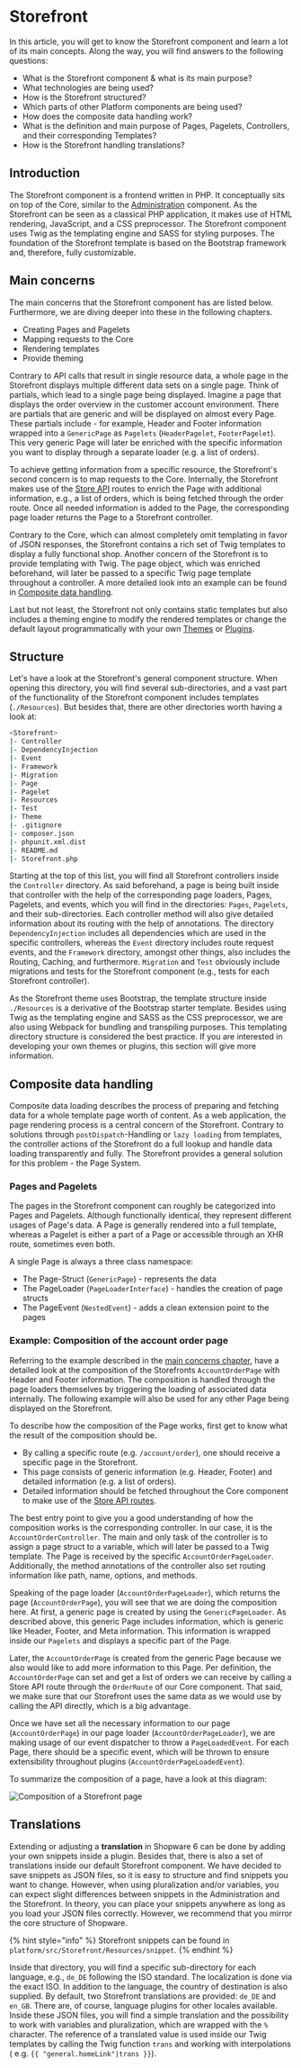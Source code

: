# Storefront

In this article, you will get to know the Storefront component and learn a lot of its main concepts. Along the way, you will find answers to the following questions:

* What is the Storefront component & what is its main purpose?
* What technologies are being used?
* How is the Storefront structured?
* Which parts of other Platform components are being used?
* How does the composite data handling work?
* What is the definition and main purpose of Pages, Pagelets, Controllers, and their corresponding Templates?
* How is the Storefront handling translations?

## Introduction

The Storefront component is a frontend written in PHP. It conceptually sits on top of the Core, similar to the [Administration](administration-concept.md) component. As the Storefront can be seen as a classical PHP application, it makes use of HTML rendering, JavaScript, and a CSS preprocessor. The Storefront component uses Twig as the templating engine and SASS for styling purposes. The foundation of the Storefront template is based on the Bootstrap framework and, therefore, fully customizable.

## Main concerns

The main concerns that the Storefront component has are listed below. Furthermore, we are diving deeper into these in the following chapters.

* Creating Pages and Pagelets
* Mapping requests to the Core
* Rendering templates
* Provide theming

Contrary to API calls that result in single resource data, a whole page in the Storefront displays multiple different data sets on a single page. Think of partials, which lead to a single page being displayed. Imagine a page that displays the order overview in the customer account environment. There are partials that are generic and will be displayed on almost every Page. These partials include - for example, Header and Footer information wrapped into a `GenericPage` as `Pagelets` \(`HeaderPagelet`, `FooterPagelet`\). This very generic Page will later be enriched with the specific information you want to display through a separate loader \(e.g. a list of orders\).

To achieve getting information from a specific resource, the Storefront's second concern is to map requests to the Core. Internally, the Storefront makes use of the [Store API](../../api/store-api.md) routes to enrich the Page with additional information, e.g., a list of orders, which is being fetched through the order route. Once all needed information is added to the Page, the corresponding page loader returns the Page to a Storefront controller.

Contrary to the Core, which can almost completely omit templating in favor of JSON responses, the Storefront contains a rich set of Twig templates to display a fully functional shop. Another concern of the Storefront is to provide templating with Twig. The page object, which was enriched beforehand, will later be passed to a specific Twig page template throughout a controller. A more detailed look into an example can be found in [Composite data handling](storefront-concept.md#composite-data-handling).

Last but not least, the Storefront not only contains static templates but also includes a theming engine to modify the rendered templates or change the default layout programmatically with your own [Themes](../../../guides/plugins/themes/) or [Plugins](storefront-concept.md).

## Structure

Let's have a look at the Storefront's general component structure. When opening this directory, you will find several sub-directories, and a vast part of the functionality of the Storefront component includes templates \(`./Resources`\). But besides that, there are other directories worth having a look at:

```bash
<Storefront>
|- Controller
|- DependencyInjection
|- Event
|- Framework
|- Migration
|- Page
|- Pagelet
|- Resources
|- Test
|- Theme
|- .gitignore
|- composer.json
|- phpunit.xml.dist
|- README.md
|- Storefront.php
```

Starting at the top of this list, you will find all Storefront controllers inside the `Controller` directory. As said beforehand, a page is being built inside that controller with the help of the corresponding page loaders, Pages, Pagelets, and events, which you will find in the directories: `Pages`, `Pagelets`, and their sub-directories. Each controller method will also give detailed information about its routing with the help of annotations. The directory `DependencyInjection` includes all dependencies which are used in the specific controllers, whereas the `Event` directory includes route request events, and the `Framework` directory, amongst other things, also includes the Routing, Caching, and furthermore. `Migration` and `Test` obviously include migrations and tests for the Storefront component \(e.g., tests for each Storefront controller\).

As the Storefront theme uses Bootstrap, the template structure inside `./Resources` is a derivative of the Bootstrap starter template. Besides using Twig as the templating engine and SASS as the CSS preprocessor, we are also using Webpack for bundling and transpiling purposes. This templating directory structure is considered the best practice. If you are interested in developing your own themes or plugins, this section will give more information.

## Composite data handling

Composite data loading describes the process of preparing and fetching data for a whole template page worth of content. As a web application, the page rendering process is a central concern of the Storefront. Contrary to solutions through `postDispatch`-Handling or `lazy loading` from templates, the controller actions of the Storefront do a full lookup and handle data loading transparently and fully. The Storefront provides a general solution for this problem - the Page System.

### Pages and Pagelets

The pages in the Storefront component can roughly be categorized into Pages and Pagelets. Although functionally identical, they represent different usages of Page's data. A Page is generally rendered into a full template, whereas a Pagelet is either a part of a Page or accessible through an XHR route, sometimes even both.

A single Page is always a three class namespace:

* The Page-Struct \(`GenericPage`\) - represents the data
* The PageLoader \(`PageLoaderInterface`\) - handles the creation of page structs
* The PageEvent \(`NestedEvent`\) - adds a clean extension point to the pages

### Example: Composition of the account order page

Referring to the example described in the [main concerns chapter](storefront-concept.md#main-concerns), have a detailed look at the composition of the Storefronts `AccountOrderPage` with Header and Footer information. The composition is handled through the page loaders themselves by triggering the loading of associated data internally. The following example will also be used for any other Page being displayed on the Storefront.

To describe how the composition of the Page works, first get to know what the result of the composition should be.

* By calling a specific route \(e.g. `/account/order`\), one should receive a specific page in the Storefront.
* This page consists of generic information \(e.g. Header, Footer\) and detailed information \(e.g. a list of orders\).
* Detailed information should be fetched throughout the Core component to make use of the [Store API routes](../../api/store-api.md).

The best entry point to give you a good understanding of how the composition works is the corresponding controller. In our case, it is the `AccountOrderController`. The main and only task of the controller is to assign a page struct to a variable, which will later be passed to a Twig template. The Page is received by the specific `AccountOrderPageLoader`. Additionally, the method annotations of the controller also set routing information like path, name, options, and methods.

Speaking of the page loader \(`AccountOrderPageLoader`\), which returns the page \(`AccountOrderPage`\), you will see that we are doing the composition here. At first, a generic page is created by using the `GenericPageLoader`. As described above, this generic Page includes information, which is generic like Header, Footer, and Meta information. This information is wrapped inside our `Pagelets` and displays a specific part of the Page.

Later, the `AccountOrderPage` is created from the generic Page because we also would like to add more information to this Page. Per definition, the `AccountOrderPage` can set and get a list of orders we can receive by calling a Store API route through the `OrderRoute` of our Core component. That said, we make sure that our Storefront uses the same data as we would use by calling the API directly, which is a big advantage.

Once we have set all the necessary information to our page \(`AccountOrderPage`\) in our page loader \(`AccountOrderPageLoader`\), we are making usage of our event dispatcher to throw a `PageLoadedEvent`. For each Page, there should be a specific event, which will be thrown to ensure extensibility throughout plugins \(`AccountOrderPageLoadedEvent`\).

To summarize the composition of a page, have a look at this diagram:

![Composition of a Storefront page](../../../.gitbook/assets/concepts-storefront-composite-data-loading.png)

## Translations

Extending or adjusting a **translation** in Shopware 6 can be done by adding your own snippets inside a plugin. Besides that, there is also a set of translations inside our default Storefront component. We have decided to save snippets as JSON files, so it is easy to structure and find snippets you want to change. However, when using pluralization and/or variables, you can expect slight differences between snippets in the Administration and the Storefront. In theory, you can place your snippets anywhere as long as you load your JSON files correctly. However, we recommend that you mirror the core structure of Shopware.

{% hint style="info" %}
Storefront snippets can be found in `platform/src/Storefront/Resources/snippet`.
{% endhint %}

Inside that directory, you will find a specific sub-directory for each language, e.g., `de_DE` following the ISO standard. The localization is done via the exact ISO. In addition to the language, the country of destination is also supplied. By default, two Storefront translations are provided: `de_DE` and `en_GB`. There are, of course, language plugins for other locales available. Inside these JSON files, you will find a simple translation and the possibility to work with variables and pluralization, which are wrapped with the `%` character. The reference of a translated value is used inside our Twig templates by calling the Twig function `trans` and working with interpolations \( e.g. `{{ "general.homeLink"|trans }}`\).
